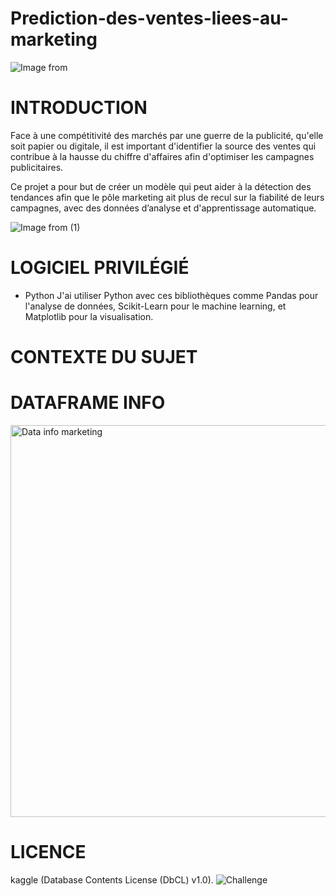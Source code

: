 # Prediction-des-ventes-liees-au-marketing
![Image from](https://github.com/MarvinLaurac/-EN-COURS-Prediction-des-ventes-liees-au-marketing/assets/152433361/9e7cc217-7c28-4151-a93a-b0c13f8b7777)

# INTRODUCTION
Face à une compétitivité des marchés par une guerre de la publicité, qu'elle soit papier ou digitale, il est important d'identifier la source des ventes qui contribue à la hausse du chiffre d'affaires afin d'optimiser les campagnes publicitaires.

Ce projet a pour but de créer un modèle qui peut aider à la détection des tendances afin que le pôle marketing ait plus de recul sur la fiabilité de leurs campagnes, avec des données d’analyse et d'apprentissage automatique.

![Image from (1)](https://github.com/MarvinLaurac/-EN-COURS-Prediction-des-ventes-liees-au-marketing/assets/152433361/f31adc3f-cf06-4fa6-9f55-d23d32b9e528)

# LOGICIEL PRIVILÉGIÉ
- Python
J'ai utiliser Python avec ces bibliothèques comme Pandas pour l'analyse de données, Scikit-Learn pour le machine learning, et Matplotlib pour la visualisation.

# CONTEXTE DU SUJET

# DATAFRAME INFO
<img width="627" alt="Data info marketing " src="https://github.com/MarvinLaurac/-EN-COURS-Prediction-des-ventes-liees-au-marketing/assets/152433361/c5954381-4295-4bf8-8478-ea39df3beea5">

# LICENCE
 kaggle (Database Contents License (DbCL) v1.0).
![Challenge](https://github.com/MarvinLaurac/-EN-COURS-Prediction-des-ventes-liees-au-marketing/assets/152433361/2bc049c8-554f-42ec-bc35-29d8e2b9be00)
